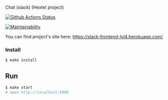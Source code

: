 Chat (slack) (Hexlet project)

[![Github Actions Status](https://github.com/Onlyal33/frontend-project-lvl4/workflows/Node%20CI/badge.svg)](https://github.com/Onlyal33/frontend-project-lvl4/actions)

[![Maintainability](https://api.codeclimate.com/v1/badges/ec67f7af3e13992047a1/maintainability)](https://codeclimate.com/github/Onlyal33/frontend-project-lvl4/maintainability)

You can find project's site here:
https://slack-frontend-lvl4.herokuapp.com/

### Install

```sh
$ make install
```

## Run

```sh
$ make start
# open http://localhost:5000
```
